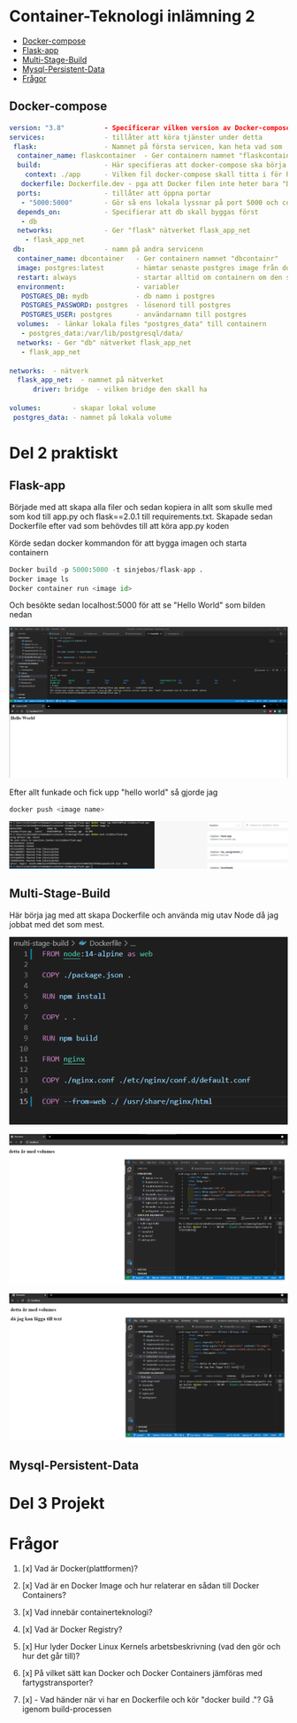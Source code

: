 # Container-Teknologi inlämning 2 #
- [Docker-compose](#Docker-compose)
- [Flask-app](#Flask-app)
- [Multi-Stage-Build](#Multi-Stage-Build)
- [Mysql-Persistent-Data](#Mysql-Persistent-Data)
- [Frågor](#Frågor)

## Docker-compose

```yaml
version: "3.8"          - Specificerar vilken version av Docker-compose
services:               - tillåter att köra tjänster under detta
 flask:                 - Namnet på första servicen, kan heta vad som
  container_name: flaskcontainer  - Ger containern namnet "flaskcontainer"
  build:                - Här specifieras att docker-compose ska börja bygga
    context: ./app      - Vilken fil docker-compose skall titta i för hitta sin Dockerfile
   dockerfile: Dockerfile.dev - pga att Docker filen inte heter bara "Dockerfile" så behövs det specifieras 
  ports:                - tillåter att öppna portar
   - "5000:5000"        - Gör så ens lokala lyssnar på port 5000 och containern lyssnar på 5000
  depends_on:           - Specifierar att db skall byggas först
   - db
  networks:             - Ger "flask" nätverket flask_app_net
    - flask_app_net
 db:                    - namn på andra servicenn
  container_name: dbcontainer   - Ger containern namnet "dbcontainr"
  image: postgres:latest        - hämtar senaste postgres image från dockerhub
  restart: always               - startar alltid om containern om den stannar
  environment:                  - variabler
   POSTGRES_DB: mydb            - db namn i postgres
   POSTGRES_PASSWORD: postgres  - lösenord till postgres
   POSTGRES_USER: postgres      - användarnamn till postgres
  volumes:  - länkar lokala files "postgres_data" till containern
   - postgres_data:/var/lib/postgresql/data/
  networks: - Ger "db" nätverket flask_app_net
   - flask_app_net
       
networks:  - nätverk
  flask_app_net:  - namnet på nätverket
      driver: bridge  - vilken bridge den skall ha

volumes:        - skapar lokal volume
 postgres_data: - namnet på lokala volume
```
# Del 2 praktiskt #

## Flask-app ##

Började med att skapa alla filer och sedan kopiera in allt som skulle med som kod till app.py och flask==2.0.1 till requirements.txt.
Skapade sedan Dockerfile efter vad som behövdes till att köra app.py koden

Körde sedan docker kommandon för att bygga imagen och starta containern
```python
Docker build -p 5000:5000 -t sinjebos/flask-app .
Docker image ls
Docker container run <image id>
```
Och besökte sedan localhost:5000 för att se "Hello World" som bilden nedan

![](img/5.png)

Efter allt funkade och fick upp "hello world" så gjorde jag
```python
docker push <image name>
```

![](img/1.png)

## Multi-Stage-Build

Här börja jag med att skapa Dockerfile och använda mig utav Node då jag jobbat med det som mest.

![](img/8.png)



![](img/6.png)



![](img/7.png)
## Mysql-Persistent-Data


# Del 3 Projekt
















# Frågor

1. [x] Vad är Docker(plattformen)?


2. [x] Vad är en Docker Image och hur relaterar en sådan till Docker Containers?


3. [x] Vad innebär containerteknologi?


4. [x] Vad är Docker Registry?


5. [x] Hur lyder Docker Linux Kernels arbetsbeskrivning (vad den gör och hur det går till)?


6. [x] På vilket sätt kan Docker och Docker Containers jämföras med fartygstransporter?


7. [x] - Vad händer när vi har en Dockerfile och kör "docker build ."? Gå igenom build-processen